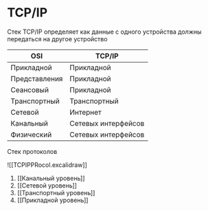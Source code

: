 # TCP/IP
Стек TCP/IP определяет как данные с одного устройства должны передаться на другое устройство

| OSI           | TCP/IP              |
| ------------- | ------------------- |
| Прикладной    | Прикладной          |
| Представления | Прикладной          |
| Сеансовый     | Прикладной          |
| Транспортный  | Транспортный        |
| Сетевой       | Интернет            |
| Канальный     | Сетевых интерфейсов |
| Физический    | Сетевых интерфейсов |

Стек протоколов

![[TCPIPPRocol.excalidraw]]

1. [[Канальный уровень]]
2. [[Сетевой уровень]]
3. [[Транспортный уровень]]
4. [[Прикладной уровень]]